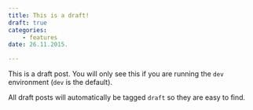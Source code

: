 ```yaml
---
title: This is a draft!
draft: true
categories:
    - features
date: 26.11.2015.

---
```

This is a draft post. You will only see this if you are running the `dev`
environment (`dev` is the default).

All draft posts will automatically be tagged `draft` so they are easy to
find.
